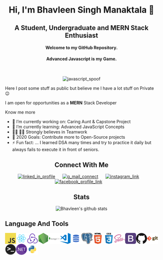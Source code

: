 <h1 align="center">Hi, I'm Bhavleen Singh Manaktala 👳 </h1>
<h2 align="center">A Student, Undergraduate and MERN Stack Enthusiast </h2>
<h4 align="center">Welcome to my GitHub Repository.</h4>
<h4 align="center">Advanced Javascript is my Game.</h4>
<br/>
<p align="center"> <img src=https://github-readme-stats.vercel.app/api/top-langs/?username=bhavleen-singh-au7&layout=compact&hide=html&theme=radical alt=javascript_spoof /> </p>

Here I post some stuff as public but believe me I have a lot stuff on Private 😉

I am open for opportunities as a **MERN** Stack Developer

Know me more

- 🔭 I’m currently working on: Caring Aunt & Capstone Project
- 🌱 I’m currently learning: Advanced JavaScript Concepts
- 🧑‍💻 🧑‍💻 Strongly believes in Teamwork
- 🔗 2020 Goals: Contribute more to Open-Source projects
- ⚡ Fun fact: ... I learned DSA many times and try to practice it daily but always fails to execute it in front of seniors.
  <br/>

<h2 align="center">Connect With Me</h2>
<!-- [<img align="left" alt="website" width="22px" src="https://raw.githubusercontent.com/iconic/open-iconic/master/svg/globe.svg" />][website] 
<h3 align="center">
  [<img align="center" alt="LinkedIn" width="22px" src="" />][linkedin]
  [<img align="center" alt="gmail" width="22px" src="" />][gmail]
  [<img align="center" alt="Instagram" width="22px" src="" />][instagram]
  [<img align="center" alt="Facebook" width="22px" src="" />][facebook]
</h3> -->
<p align="center">
  <a href="https://linkedin.com/in/bhavleen-singh-64801b114/" target="blank"><img src="https://cdn.jsdelivr.net/npm/simple-icons@v3/icons/linkedin.svg" alt="linked_in_profile" height="30" width="30" /></a> &nbsp;&nbsp;&nbsp;&nbsp;
  <a href="mailto:singhbhavleen3@gmail.com" target="blank"><img src="https://cdn.jsdelivr.net/npm/simple-icons@3.4.0/icons/gmail.svg" alt="g_mail_connect" height="30" width="30" /></a> &nbsp;&nbsp;&nbsp;&nbsp;
  <a href="https://www.instagram.com/cleverrsingh/" target="blank"><img src="https://cdn.jsdelivr.net/npm/simple-icons@v3/icons/instagram.svg" alt="instagram_link" height="30" width="30" /></a> &nbsp;&nbsp;&nbsp;&nbsp;
  <a href="https://www.facebook.com/bhavleensm/" target="blank"><img src="https://cdn.jsdelivr.net/npm/simple-icons@3.4.0/icons/facebook.svg" alt="facebook_profile_link" height="30" width="30" /></a> &nbsp;&nbsp;&nbsp;&nbsp;
</p>

<h2 align="center">Stats</h2>
<p align="center"> <img alt="Bhavleen's github stats" src="https://github-readme-stats.vercel.app/api?username=bhavleen-singh-au7&show_icons=true&theme=radical" /> </p>

## Language And Tools

<p>
  <img align="left" alt="JavaScript" width="36px" src="https://raw.githubusercontent.com/github/explore/80688e429a7d4ef2fca1e82350fe8e3517d3494d/topics/javascript/javascript.png" />
  <img align="left" alt="React" width="36px" src="https://raw.githubusercontent.com/github/explore/80688e429a7d4ef2fca1e82350fe8e3517d3494d/topics/react/react.png" />
  <img align="left" alt="Redux" width="36px" src="https://raw.githubusercontent.com/github/explore/80688e429a7d4ef2fca1e82350fe8e3517d3494d/topics/redux/redux.png" />
  <img align="left" alt="Node.js" width="36px" src="https://raw.githubusercontent.com/github/explore/80688e429a7d4ef2fca1e82350fe8e3517d3494d/topics/nodejs/nodejs.png" />
  <img align="left" alt="MongoDB" width="36px" src="https://raw.githubusercontent.com/github/explore/80688e429a7d4ef2fca1e82350fe8e3517d3494d/topics/mongodb/mongodb.png" />
  <img align="left" alt="Visual Studio Code" width="36px" src="https://raw.githubusercontent.com/github/explore/80688e429a7d4ef2fca1e82350fe8e3517d3494d/topics/visual-studio-code/visual-studio-code.png" />
  <img align="left" alt="SQL" width="36px" src="https://raw.githubusercontent.com/github/explore/80688e429a7d4ef2fca1e82350fe8e3517d3494d/topics/sql/sql.png" />
  <img align="left" alt="Postgresql" width="36px" src="https://raw.githubusercontent.com/github/explore/80688e429a7d4ef2fca1e82350fe8e3517d3494d/topics/postgresql/postgresql.png" />
  <img align="left" alt="HTML5" width="36px" src="https://raw.githubusercontent.com/github/explore/80688e429a7d4ef2fca1e82350fe8e3517d3494d/topics/html/html.png" />
  <img align="left" alt="CSS3" width="36px" src="https://raw.githubusercontent.com/github/explore/80688e429a7d4ef2fca1e82350fe8e3517d3494d/topics/css/css.png" />
  <img align="left" alt="Sass" width="36px" src="https://raw.githubusercontent.com/github/explore/80688e429a7d4ef2fca1e82350fe8e3517d3494d/topics/sass/sass.png" />
  <img align="left" alt="Bootstrap" width="36px" src="https://raw.githubusercontent.com/github/explore/80688e429a7d4ef2fca1e82350fe8e3517d3494d/topics/bootstrap/bootstrap.png" />

  <img align="left" alt="GitHub" width="36px" src="https://raw.githubusercontent.com/github/explore/78df643247d429f6cc873026c0622819ad797942/topics/github/github.png" />
  <img align="left" alt="Git" width=" 36px" src="https://raw.githubusercontent.com/github/explore/80688e429a7d4ef2fca1e82350fe8e3517d3494d/topics/git/git.png" />
  <img align="left" alt="Terminal" width="36px" src="https://raw.githubusercontent.com/github/explore/80688e429a7d4ef2fca1e82350fe8e3517d3494d/topics/terminal/terminal.png" />
  <img align="left" alt="Terminal" width="36px" src="https://raw.githubusercontent.com/github/explore/80688e429a7d4ef2fca1e82350fe8e3517d3494d/topics/dotnet/dotnet.png" />
  <img align="left" alt="Terminal" width="36px" src="https://raw.githubusercontent.com/github/explore/80688e429a7d4ef2fca1e82350fe8e3517d3494d/topics/python/python.png" />
  
</p>

<!-- [website]: https://website.com
[linkedin]:
[gmail]:
[instagram]:
[facebook]: -->
